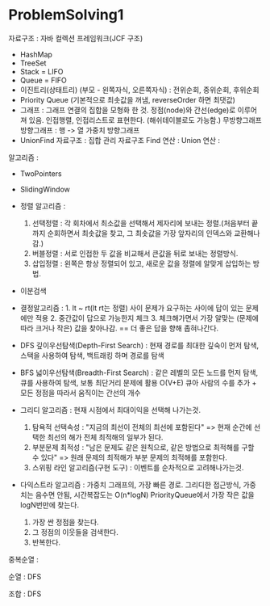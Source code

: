 # ProblemSolving1

자료구조 : 자바 컬렉션 프레임워크(JCF 구조)
- HashMap
- TreeSet
- Stack = LIFO
- Queue = FIFO
- 이진트리(상태트리) (부모 - 왼쪽자식, 오른쪽자식) : 전위순회, 중위순회, 후위순회
- Priority Queue (기본적으로 최솟값을 꺼냄, reverseOrder 하면 최댓값)
- 그래프 : 그래프 연결의 집합을 모형화 한 것. 정점(node)와 간선(edge)로 이루어져 있음. 인접행렬, 인접리스트로 표현한다. (해쉬테이블로도 가능함.)
  무방향그래프
  방향그래프 : 행 -> 열
  가중치 방향그래프
- UnionFind 자료구조 : 집합 관리 자료구조
    Find 연산 :
    Union 연산 : 

알고리즘 : 
- TwoPointers

- SlidingWindow

- 정렬 알고리즘 :
    1. 선택정렬 : 각 회차에서 최소값을 선택해서 제자리에 보내는 정렬.(처음부터 끝까지 순회하면서 최솟값을 찾고, 그 최솟값을 가장 앞자리의 인덱스와 교환해나감.)
    2. 버블정렬 : 서로 인접한 두 값을 비교해서 큰값을 뒤로 보내는 정렬방식.
    3. 삽입정렬 : 왼쪽은 항상 정렬되어 있고, 새로운 값을 정렬에 알맞게 삽입하는 방법.
  
- 이분검색

- 결정알고리즘 : 
            1. lt ~ rt(lt rt는 정렬) 사이 문제가 요구하는 사이에 답이 있는 문제에만 적용
            2. 중간값이 답으로 가능한지 체크
            3. 체크해가면서 가장 알맞는 (문제에 따라 크거나 작은) 값을 찾아나감. == 더 좋은 답을 향해 좁혀나간다.

- DFS 깊이우선탐색(Depth-First Search) : 현재 경로를 최대한 깊숙이 먼저 탐색, 스택을 사용하여 탐색, 백트래킹 하며 경로를 탐색

- BFS 넓이우선탐색(Breadth-First Search) : 같은 레벨의 모든 노드를 먼저 탐색, 큐를 사용하여 탐색, 보통 최단거리 문제에 활용 O(V+E)  큐아 사람의 수를 추가 + 모든 정점을 따라서 움직이는 간선의 개수

- 그리디 알고리즘 : 현재 시점에서 최대이익을 선택해 나가는것.
    1. 탐욕적 선택속성 : "지금의 최선이 전체의 최선에 포함된다" => 현재 순간에 선택한 최선의 해가 전체 최적해의 일부가 된다.
    2. 부분문제 최적성 : "남은 문제도 같은 원칙으로, 같은 방법으로 최적해를 구할 수 있다" => 원래 문제의 최적해가 부분 문제의 최적해를 포함한다.
    3. 스위핑 라인 알고리즘(구현 도구) : 이벤트를 순차적으로 고려해나가는것.
  
- 다익스트라 알고리즘 : 가중치 그래프의, 가장 빠른 경로. 그리디한 접근방식, 가중치는 음수면 안됨, 시간복잡도는 O(n*logN) PriorityQueue에서 가장 작은 값을 logN번만에 찾는다.  
    1. 가장 싼 정점을 찾는다.
    2. 그 정점의 이웃들을 검색한다.
    3. 반복한다. 




중복순열 :

순열 : DFS

조합 : DFS

